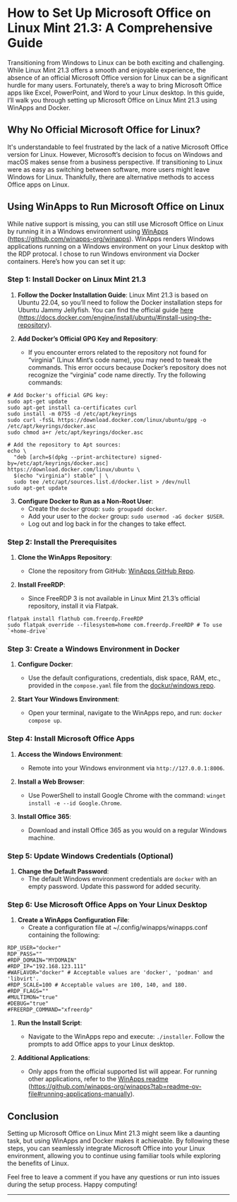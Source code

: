 # How to Set Up Microsoft Office on Linux Mint 21.3: A Comprehensive Guide

Transitioning from Windows to Linux can be both exciting and challenging. While Linux Mint 21.3 offers a smooth and enjoyable experience, the absence of an official Microsoft Office version for Linux can be a significant hurdle for many users. Fortunately, there’s a way to bring Microsoft Office apps like Excel, PowerPoint, and Word to your Linux desktop. In this guide, I’ll walk you through setting up Microsoft Office on Linux Mint 21.3 using WinApps and Docker.

## Why No Official Microsoft Office for Linux?

It's understandable to feel frustrated by the lack of a native Microsoft Office version for Linux. However, Microsoft’s decision to focus on Windows and macOS makes sense from a business perspective. If transitioning to Linux were as easy as switching between software, more users might leave Windows for Linux. Thankfully, there are alternative methods to access Office apps on Linux.

## Using WinApps to Run Microsoft Office on Linux

While native support is missing, you can still use Microsoft Office on Linux by running it in a Windows environment using [WinApps](https://github.com/winapps-org/winapps) (https://github.com/winapps-org/winapps). WinApps renders Windows applications running on a Windows environment on your Linux desktop with the RDP protocal. I chose to run Windows environment via Docker containers. Here’s how you can set it up:

### Step 1: Install Docker on Linux Mint 21.3

1. **Follow the Docker Installation Guide**: Linux Mint 21.3 is based on Ubuntu 22.04, so you’ll need to follow the Docker installation steps for Ubuntu Jammy Jellyfish. You can find the official guide [here](https://docs.docker.com/engine/install/ubuntu/#install-using-the-repository) (https://docs.docker.com/engine/install/ubuntu/#install-using-the-repository).

2. **Add Docker’s Official GPG Key and Repository**:
   - If you encounter errors related to the repository not found for “virginia” (Linux Mint’s code name), you may need to tweak the commands. This error occurs because Docker’s repository does not recognize the “virginia” code name directly. Try the following commands:
   
```
# Add Docker's official GPG key:
sudo apt-get update
sudo apt-get install ca-certificates curl
sudo install -m 0755 -d /etc/apt/keyrings
sudo curl -fsSL https://download.docker.com/linux/ubuntu/gpg -o /etc/apt/keyrings/docker.asc
sudo chmod a+r /etc/apt/keyrings/docker.asc

# Add the repository to Apt sources:
echo \
  "deb [arch=$(dpkg --print-architecture) signed-by=/etc/apt/keyrings/docker.asc] https://download.docker.com/linux/ubuntu \
  $(echo "virginia") stable" | \
  sudo tee /etc/apt/sources.list.d/docker.list > /dev/null
sudo apt-get update
```

3. **Configure Docker to Run as a Non-Root User**:
   - Create the `docker` group: `sudo groupadd docker`.
   - Add your user to the `docker` group: `sudo usermod -aG docker $USER`.
   - Log out and log back in for the changes to take effect.

### Step 2: Install the Prerequisites

1. **Clone the WinApps Repository**:
   - Clone the repository from GitHub: [WinApps GitHub Repo](https://github.com/winapps-org/winapps).

2. **Install FreeRDP**:
   - Since FreeRDP 3 is not available in Linux Mint 21.3’s official repository, install it via Flatpak.

```
flatpak install flathub com.freerdp.FreeRDP
sudo flatpak override --filesystem=home com.freerdp.FreeRDP # To use `+home-drive`
```

### Step 3: Create a Windows Environment in Docker

1. **Configure Docker**:
   - Use the default configurations, credentials, disk space, RAM, etc., provided in the `compose.yaml` file from the [dockur/windows repo](https://github.com/dockur/windows).

2. **Start Your Windows Environment**:
   - Open your terminal, navigate to the WinApps repo, and run: `docker compose up`.

### Step 4: Install Microsoft Office Apps

1. **Access the Windows Environment**:
   - Remote into your Windows environment via `http://127.0.0.1:8006`.

2. **Install a Web Browser**:
   - Use PowerShell to install Google Chrome with the command: `winget install -e --id Google.Chrome`.

3. **Install Office 365**:
   - Download and install Office 365 as you would on a regular Windows machine.

### Step 5: Update Windows Credentials (Optional)

1. **Change the Default Password**:
   - The default Windows environment credentials are `docker` with an empty password. Update this password for added security.

### Step 6: Use Microsoft Office Apps on Your Linux Desktop

1. **Create a WinApps Configuration File**:
   - Create a configuration file at ~/.config/winapps/winapps.conf containing the following:

```
RDP_USER="docker"
RDP_PASS=""
#RDP_DOMAIN="MYDOMAIN"
#RDP_IP="192.168.123.111"
#WAFLAVOR="docker" # Acceptable values are 'docker', 'podman' and 'libvirt'.
#RDP_SCALE=100 # Acceptable values are 100, 140, and 180.
#RDP_FLAGS=""
#MULTIMON="true"
#DEBUG="true"
#FREERDP_COMMAND="xfreerdp"
```

1. **Run the Install Script**:
   - Navigate to the WinApps repo and execute: `./installer`. Follow the prompts to add Office apps to your Linux desktop.

2. **Additional Applications**:
   - Only apps from the official supported list will appear. For running other applications, refer to the [WinApps readme](https://github.com/winapps-org/winapps?tab=readme-ov-file#running-applications-manually) (https://github.com/winapps-org/winapps?tab=readme-ov-file#running-applications-manually).

## Conclusion

Setting up Microsoft Office on Linux Mint 21.3 might seem like a daunting task, but using WinApps and Docker makes it achievable. By following these steps, you can seamlessly integrate Microsoft Office into your Linux environment, allowing you to continue using familiar tools while exploring the benefits of Linux.

Feel free to leave a comment if you have any questions or run into issues during the setup process. Happy computing!

---
<!--
**SEO Keywords**: Microsoft Office on Linux, Linux Mint 21.3, Install Office on Linux, WinApps, Docker, Microsoft Office Excel Linux, PowerPoint on Linux, Word on Linux
-->
